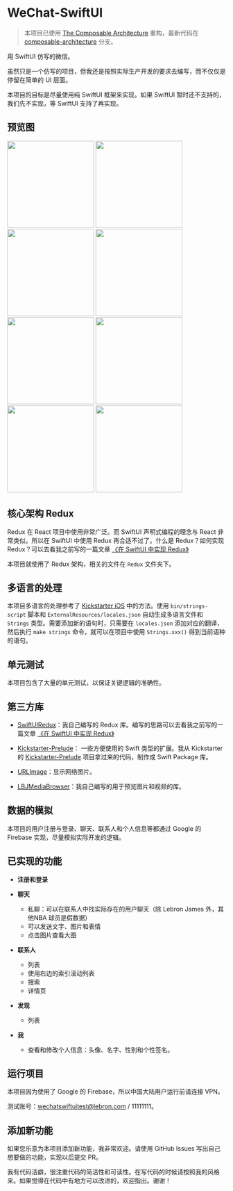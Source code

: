 # WeChat-SwiftUI

> 本项目已使用 [The Composable Architecture](https://github.com/pointfreeco/swift-composable-architecture) 重构，最新代码在 [composable-architecture](https://github.com/Lebron1992/WeChat-SwiftUI/tree/composable-architecture) 分支。

用 SwiftUI 仿写的微信。

虽然只是一个仿写的项目，但我还是按照实际生产开发的要求去编写，而不仅仅是停留在简单的 UI 层面。

本项目的目标是尽量使用纯 SwiftUI 框架来实现。如果 SwiftUI 暂时还不支持的，我们先不实现，等 SwiftUI 支持了再实现。

## 预览图

<img src="./previews/1.png" width="200"/> <img src="./previews/2.png" width="200"/> <img src="./previews/3.png" width="200"/> <img src="./previews/4.png" width="200"/>
<img src="./previews/5.png" width="200"/> <img src="./previews/6.png" width="200"/> <img src="./previews/7.png" width="200"/> <img src="./previews/8.png" width="200"/>

## 核心架构 Redux

Redux 在 React 项目中使用非常广泛。而 SwiftUI 声明式编程的理念与 React 非常类似。所以在 SwiftUI 中使用 Redux 再合适不过了。什么是 Redux？如何实现 Redux？可以去看我之前写的一篇文章 [《在 SwiftUI 中实现 Redux》](https://juejin.cn/post/6912251186770870286)

本项目就使用了 Redux 架构，相关的文件在 `Redux`  文件夹下。

## 多语言的处理

本项目多语言的处理参考了 [Kickstarter iOS](https://github.com/kickstarter/ios-oss) 中的方法。使用 `bin/strings-script` 脚本和 `ExternalResources/locales.json` 自动生成多语言文件和 `Strings` 类型。需要添加新的语句时，只需要在 `locales.json` 添加对应的翻译，然后执行 `make strings` 命令，就可以在项目中使用 `Strings.xxx()` 得到当前语种的语句。

## 单元测试

本项目包含了大量的单元测试，以保证关键逻辑的准确性。

## 第三方库

-  [SwiftUIRedux](https://github.com/Lebron1992/SwiftUIRedux)：我自己编写的 Redux 库。编写的思路可以去看我之前写的一篇文章 [《在 SwiftUI 中实现 Redux》](https://juejin.cn/post/6912251186770870286)

-  [Kickstarter-Prelude](https://github.com/Lebron1992/Kickstarter-Prelude)： 一些方便使用的 Swift 类型的扩展。我从 Kickstarter 的 [Kickstarter-Prelude](https://github.com/kickstarter/Kickstarter-Prelude) 项目拿过来的代码，制作成 Swift Package 库。

-  [URLImage](https://github.com/dmytro-anokhin/url-image)：显示网络图片。

-  [LBJMediaBrowser](https://github.com/Lebron1992/LBJMediaBrowser)：我自己编写的用于预览图片和视频的库。

## 数据的模拟

本项目的用户注册与登录、聊天、联系人和个人信息等都通过 Google 的 Firebase 实现，尽量模拟实际开发的逻辑。

## 已实现的功能

- **注册和登录**

- **聊天**
	- 私聊：可以在联系人中找实际存在的用户聊天（除 Lebron James 外，其他NBA 球员是假数据）
	- 可以发送文字、图片和表情
	- 点击图片查看大图

- **联系人**
	- 列表
	- 使用右边的索引滚动列表
	- 搜索
	- 详情页

- **发现**
	- 列表

- **我**
	- 查看和修改个人信息：头像、名字、性别和个性签名。

## 运行项目

本项目因为使用了 Google 的 Firebase，所以中国大陆用户运行前请连接 VPN。

测试账号：wechatswiftuitest@lebron.com / 11111111。

## 添加新功能

如果您乐意为本项目添加新功能，我非常欢迎。请使用 GitHub Issues 写出自己想要做的功能，实现以后提交 PR。

我有代码洁癖，很注重代码的简洁性和可读性。在写代码的时候请按照我的风格来。如果觉得在代码中有地方可以改进的，欢迎指出。谢谢！
